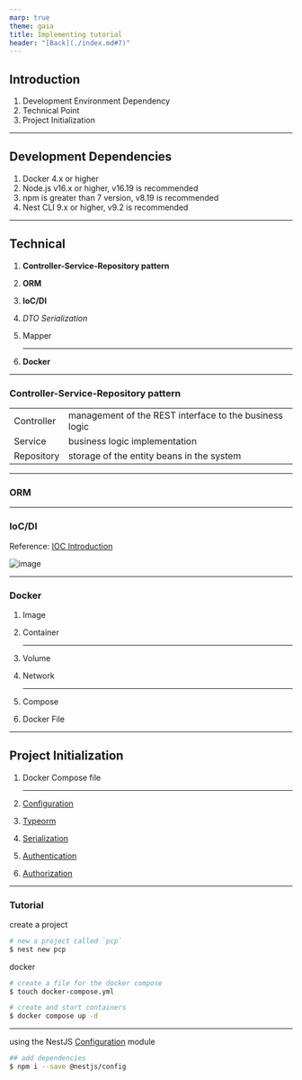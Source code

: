 ```yaml
---
marp: true
theme: gaia
title: Implementing tutorial
header: "[Back](./index.md#7)"
---
```


## Introduction

1. Development Environment Dependency
1. Technical Point
1. Project Initialization

---

## Development Dependencies

1. Docker 4.x or higher
1. Node.js v16.x or higher, v16.19 is recommended
1. npm is greater than 7 version, v8.19 is recommended
1. Nest CLI 9.x or higher, v9.2 is recommended

---

## Technical

1. **Controller-Service-Repository pattern**
1. **ORM**
1. **IoC/DI**

1. *DTO Serialization*
1. Mapper

    ---
1. **Docker**

<!-- 1. Express -->
<!-- 1. Lifecycle Events -->

---

### Controller-Service-Repository pattern

|            |                                                        |
| ---------- | ------------------------------------------------------ |
| Controller | management of the REST interface to the business logic |
| Service    | business logic implementation                          |
| Repository | storage of the entity beans in the system              |
---

### ORM

---

### IoC/DI

Reference: [IOC Introduction](https://www.tutorialsteacher.com/ioc/introduction)

![image](https://www.tutorialsteacher.com/Content/images/ioc/principles-and-patterns.png)

---

### Docker

1. Image
1. Container

    ---
1. Volume
1. Network

    ---
1. Compose
1. Docker File

---

## Project Initialization

1. Docker Compose file

    ---
1. [Configuration](https://docs.nestjs.com/techniques/configuration)
1. [Typeorm](https://docs.nestjs.com/recipes/sql-typeorm)
1. [Serialization](https://docs.nestjs.com/techniques/serialization)
1. [Authentication](https://docs.nestjs.com/security/authentication)
1. [Authorization](https://docs.nestjs.com/security/authorization)

---

### Tutorial

create a project

```bash
# new a project called `pcp`
$ nest new pcp
```

docker

```bash
# create a file for the docker compose
$ touch docker-compose.yml

# create and start containers
$ docker compose up -d
```

---

using the NestJS [Configuration](https://docs.nestjs.com/techniques/configuration) module

```bash
## add dependencies
$ npm i --save @nestjs/config
```
